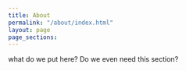 ```yaml
---
title: About
permalink: "/about/index.html"
layout: page
page_sections:
---
```


what do we put here? Do we even need this section?

